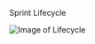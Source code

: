 Sprint Lifecycle

![Image of Lifecycle](https://github.com/maverick9000/development_lifecycle/lifecycle.png)

